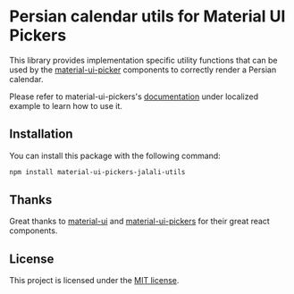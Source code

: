 # Persian calendar utils for Material UI Pickers

This library provides implementation specific utility functions that can
be used by the [material-ui-picker](https://github.com/dmtrKovalenko/material-ui-pickers)
components to correctly render a Persian calendar.

Please refer to material-ui-pickers's
[documentation](https://github.com/dmtrKovalenko/material-ui-pickers)
under localized example to learn how to use it.


## Installation

You can install this package with the following command:

```sh
npm install material-ui-pickers-jalali-utils
```

## Thanks

Great thanks to [material-ui](https://github.com/callemall/material-ui) and
[material-ui-pickers](https://github.com/dmtrKovalenko/material-ui-pickers)
for their great react components.

## License
This project is licensed under the [MIT license](https://github.com/alitaheri/material-ui-pickers-jalali-utils/blob/master/LICENSE).